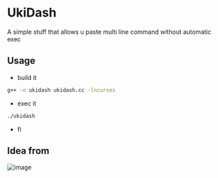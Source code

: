 # UkiDash
A simple stuff that allows u paste multi line command without automatic exec

## Usage

- build it
```sh
g++ -o ukidash ukidash.cc -lncurses
```

- exec it
```sh
./ukidash
```

- fi

## Idea from

![image](https://github.com/user-attachments/assets/28bbe70d-9be0-49df-b90c-992d2c5aa0a4)
